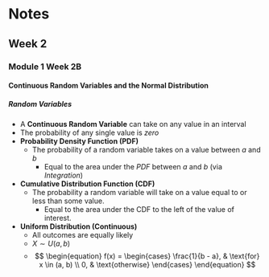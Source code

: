 # Notes
## Week 2
### Module 1 Week 2B
#### Continuous Random Variables and the Normal Distribution
##### Random Variables
- A **Continuous Random Variable** can take on any value in an interval
- The probability of any single value is *zero*
- **Probability Density Function (PDF)**
  - The probability of a random variable takes on a value between $a$ and $b$
    - Equal to the area under the *PDF* between $a$ and $b$ (via *Integration*)
- **Cumulative Distribution Function (CDF)**
  - The probability a random variable will take on a value equal to or less than
  some value.
    - Equal to the area under the CDF to the left of the value of interest.
- **Uniform Distribution (Continuous)**
  - All outcomes are equally likely
  - $X \sim U(a, b)$
  - $$
  \begin{equation} 
    f(x) = \begin{cases} 
      \frac{1}{b - a}, & \text{for} x \in (a, b) \\ 
      0, & \text{otherwise}
    \end{cases}
  \end{equation} 
  $$

  